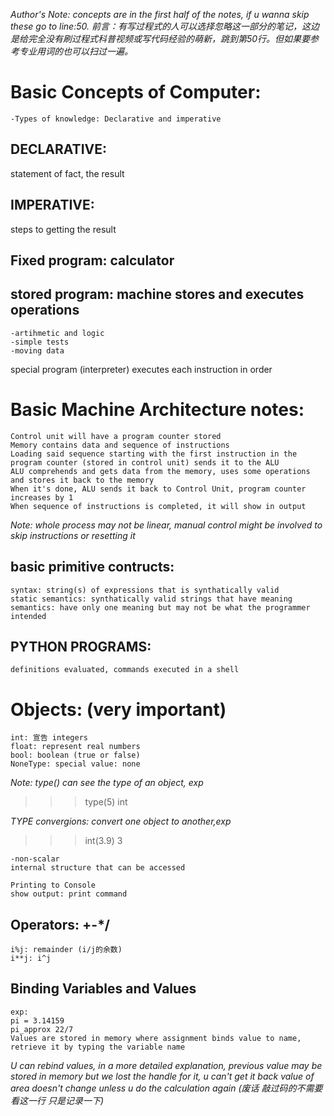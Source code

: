 *Author's Note: concepts are in the first half of the notes, if u wanna skip these go to line:50.
前言：有写过程式的人可以选择忽略这一部分的笔记，这边是给完全没有刷过程式科普视频或写代码经验的萌新，跳到第50行。但如果要参考专业用词的也可以扫过一遍。*


# Basic Concepts of Computer:
```-Calculations: built in or defined by the programmer
-Types of knowledge: Declarative and imperative
```

## DECLARATIVE: 
statement of fact, the result

## IMPERATIVE: 
steps to getting the result 


## Fixed program: calculator

## stored program: machine stores and executes operations
```sequence of instructions stored inside computer
-artihmetic and logic
-simple tests
-moving data
```

special program (interpreter) executes each instruction in order

# Basic Machine Architecture notes:
```ALU: Arithmetic Logic Unit
Control unit will have a program counter stored
Memory contains data and sequence of instructions
Loading said sequence starting with the first instruction in the program counter (stored in control unit) sends it to the ALU
ALU comprehends and gets data from the memory, uses some operations and stores it back to the memory
When it's done, ALU sends it back to Control Unit, program counter increases by 1
When sequence of instructions is completed, it will show in output
```

*Note: whole process may not be linear, manual control might be involved to skip instructions or resetting it*

## basic primitive contructs:
```aspects of languages:
syntax: string(s) of expressions that is synthatically valid
static semantics: synthatically valid strings that have meaning
semantics: have only one meaning but may not be what the programmer intended
```
## PYTHON PROGRAMS:
```program: sequence of definitions and commands
definitions evaluated, commands executed in a shell
```
# Objects: (very important)
```-scalar
int: 宣告 integers
float: represent real numbers
bool: boolean (true or false)
NoneType: special value: none
```
*Note: type() can see the type of an object, exp*
>>>type(5) 
int

*TYPE convergions: convert one object to another,exp*
>>>int(3.9)
3
```
-non-scalar
internal structure that can be accessed

Printing to Console
show output: print command
```
## Operators: +-*/
```
i%j: remainder (i/j的余数)
i**j: i^j
```
## Binding Variables and Values
```= equal sign: assign value to a variable name
exp:
pi = 3.14159
pi_approx 22/7
Values are stored in memory where assignment binds value to name, retrieve it by typing the variable name
```
*U can rebind values, in a more detailed explanation, previous value may be stored in memory but we lost the handle for it, u can't get it back
value of area doesn't change unless u do the calculation again (废话 敲过码的不需要看这一行 只是记录一下)*
